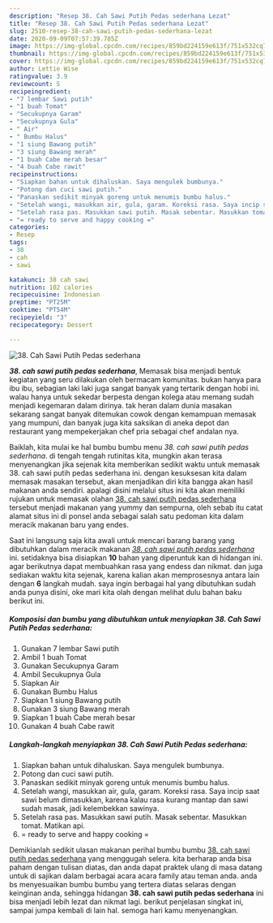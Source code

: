 ```yaml
---
description: "Resep 38. Cah Sawi Putih Pedas sederhana Lezat"
title: "Resep 38. Cah Sawi Putih Pedas sederhana Lezat"
slug: 2510-resep-38-cah-sawi-putih-pedas-sederhana-lezat
date: 2020-09-09T07:57:39.785Z
image: https://img-global.cpcdn.com/recipes/859bd224159e613f/751x532cq70/38-cah-sawi-putih-pedas-sederhana-foto-resep-utama.jpg
thumbnail: https://img-global.cpcdn.com/recipes/859bd224159e613f/751x532cq70/38-cah-sawi-putih-pedas-sederhana-foto-resep-utama.jpg
cover: https://img-global.cpcdn.com/recipes/859bd224159e613f/751x532cq70/38-cah-sawi-putih-pedas-sederhana-foto-resep-utama.jpg
author: Lettie Wise
ratingvalue: 3.9
reviewcount: 5
recipeingredient:
- "7 lembar Sawi putih"
- "1 buah Tomat"
- "Secukupnya Garam"
- "Secukupnya Gula"
- " Air"
- " Bumbu Halus"
- "1 siung Bawang putih"
- "3 siung Bawang merah"
- "1 buah Cabe merah besar"
- "4 buah Cabe rawit"
recipeinstructions:
- "Siapkan bahan untuk dihaluskan. Saya mengulek bumbunya."
- "Potong dan cuci sawi putih."
- "Panaskan sedikit minyak goreng untuk menumis bumbu halus."
- "Setelah wangi, masukkan air, gula, garam. Koreksi rasa. Saya incip saat sawi belum dimasukkan, karena kalau rasa kurang mantap dan sawi sudah masak, jadi kelembekkan sawinya."
- "Setelah rasa pas. Masukkan sawi putih. Masak sebentar. Masukkan tomat. Matikan api."
- "= ready to serve and happy cooking ="
categories:
- Resep
tags:
- 38
- cah
- sawi

katakunci: 38 cah sawi 
nutrition: 102 calories
recipecuisine: Indonesian
preptime: "PT25M"
cooktime: "PT54M"
recipeyield: "3"
recipecategory: Dessert

---
```



![38. Cah Sawi Putih Pedas sederhana](https://img-global.cpcdn.com/recipes/859bd224159e613f/751x532cq70/38-cah-sawi-putih-pedas-sederhana-foto-resep-utama.jpg)

<b><i>38. cah sawi putih pedas sederhana</i></b>, Memasak bisa menjadi bentuk kegiatan yang seru dilakukan oleh bermacam komunitas. bukan hanya para ibu ibu, sebagian laki laki juga sangat banyak yang tertarik dengan hobi ini. walau hanya untuk sekedar berpesta dengan kolega atau memang sudah menjadi kegemaran dalam dirinya. tak heran dalam dunia masakan sekarang sangat banyak ditemukan cowok dengan kemampuan memasak yang mumpuni, dan banyak juga kita saksikan di aneka depot dan restaurant yang mempekerjakan chef pria sebagai chef andalan nya.

Baiklah, kita mulai ke hal bumbu bumbu menu <i>38. cah sawi putih pedas sederhana</i>. di tengah tengah rutinitas kita, mungkin akan terasa menyenangkan jika sejenak kita memberikan sedikit waktu untuk memasak 38. cah sawi putih pedas sederhana ini. dengan kesuksesan kita dalam memasak masakan tersebut, akan menjadikan diri kita bangga akan hasil makanan anda sendiri. apalagi disini melalui situs ini kita akan memiliki rujukan untuk memasak olahan <u>38. cah sawi putih pedas sederhana</u> tersebut menjadi makanan yang yummy dan sempurna, oleh sebab itu catat alamat situs ini di ponsel anda sebagai salah satu pedoman kita dalam meracik makanan baru yang endes.




Saat ini langsung saja kita awali untuk mencari barang barang yang dibutuhkan dalam meracik makanan <u><i>38. cah sawi putih pedas sederhana</i></u> ini. setidaknya bisa disiapkan <b>10</b> bahan yang diperuntuk kan di hidangan ini. agar berikutnya dapat membuahkan rasa yang endess dan nikmat. dan juga sediakan waktu kita sejenak, karena kalian akan memprosesnya antara lain dengan <b>6</b> langkah mudah. saya ingin berbagai hal yang dibutuhkan sudah anda punya disini, oke mari kita olah dengan melihat dulu bahan baku berikut ini.

<!--inarticleads1-->

##### Komposisi dan bumbu yang dibutuhkan untuk menyiapkan 38. Cah Sawi Putih Pedas sederhana:

1. Gunakan 7 lembar Sawi putih
1. Ambil 1 buah Tomat
1. Gunakan Secukupnya Garam
1. Ambil Secukupnya Gula
1. Siapkan  Air
1. Gunakan  Bumbu Halus
1. Siapkan 1 siung Bawang putih
1. Gunakan 3 siung Bawang merah
1. Siapkan 1 buah Cabe merah besar
1. Gunakan 4 buah Cabe rawit




<!--inarticleads2-->

##### Langkah-langkah menyiapkan 38. Cah Sawi Putih Pedas sederhana:

1. Siapkan bahan untuk dihaluskan. Saya mengulek bumbunya.
1. Potong dan cuci sawi putih.
1. Panaskan sedikit minyak goreng untuk menumis bumbu halus.
1. Setelah wangi, masukkan air, gula, garam. Koreksi rasa. Saya incip saat sawi belum dimasukkan, karena kalau rasa kurang mantap dan sawi sudah masak, jadi kelembekkan sawinya.
1. Setelah rasa pas. Masukkan sawi putih. Masak sebentar. Masukkan tomat. Matikan api.
1. = ready to serve and happy cooking =




Demikianlah sedikit ulasan makanan perihal bumbu bumbu <u>38. cah sawi putih pedas sederhana</u> yang menggugah selera. kita berharap anda bisa paham dengan tulisan diatas, dan anda dapat praktek ulang di masa datang untuk di sajikan dalam berbagai acara acara family atau teman anda. anda bs menyesuaikan bumbu bumbu yang tertera diatas selaras dengan keinginan anda, sehingga hidangan <b>38. cah sawi putih pedas sederhana</b> ini bisa menjadi lebih lezat dan nikmat lagi. berikut penjelasan singkat ini, sampai jumpa kembali di lain hal. semoga hari kamu menyenangkan.

